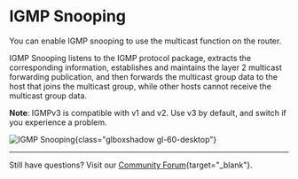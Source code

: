 # IGMP Snooping

You can enable IGMP snooping to use the multicast function on the router.

IGMP Snooping listens to the IGMP protocol package, extracts the corresponding information, establishes and maintains the layer 2 multicast forwarding publication, and then forwards the multicast group data to the host that joins the multicast group, while other hosts cannot receive the multicast group data.

**Note**: IGMPv3 is compatible with v1 and v2. Use v3 by default, and switch if you experience a problem.

![IGMP Snooping](https://static.gl-inet.com/docs/en/4/tutorials/igmp_snooping/igmp_snooping.png){class="glboxshadow gl-60-desktop"}

---

Still have questions? Visit our [Community Forum](https://forum.gl-inet.com){target="_blank"}.
